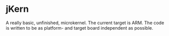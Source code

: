 # jKern
A really basic, unfinished, microkernel. The current target is ARM. The code is written to be as platform- and target board independent as possible.
